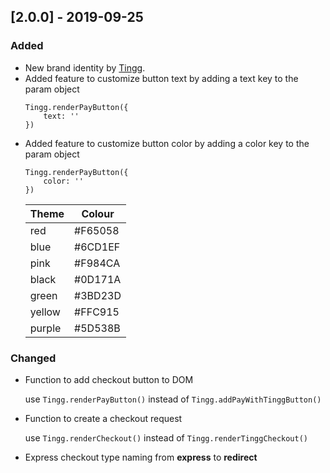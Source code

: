 
## [2.0.0] - 2019-09-25
### Added
- New brand identity by [Tingg](https://tingg.africa/).
- Added feature to customize button text by adding a text key to the param object
    ```
    Tingg.renderPayButton({
        text: ''
    })
    ```
- Added feature to customize button color by adding a color key to the param object
    ```
    Tingg.renderPayButton({
        color: ''
    })
    ```
    Theme   | Colour  
    --------|---------
    red     | #F65058 
    blue    | #6CD1EF 
    pink    | #F984CA 
    black   | #0D171A 
    green   | #3BD23D 
    yellow  | #FFC915 
    purple  | #5D538B 

### Changed
- Function to add checkout button to DOM

    use ```Tingg.renderPayButton()``` instead of ```Tingg.addPayWithTinggButton()```
- Function to create a checkout request

    use ```Tingg.renderCheckout()``` instead of ```Tingg.renderTinggCheckout()```

- Express checkout type naming from **express** to **redirect**